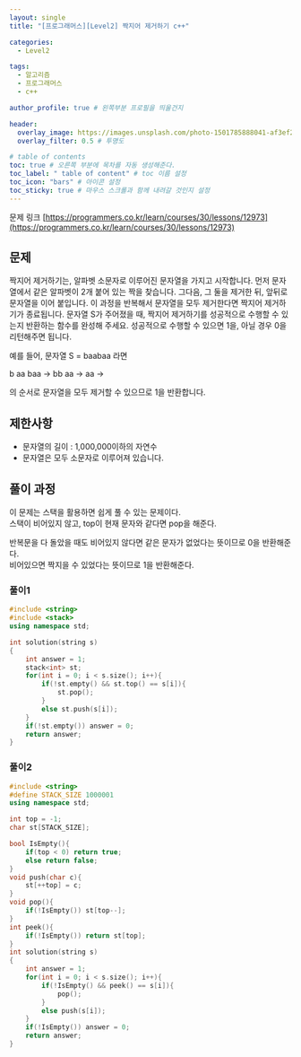 ```yaml
---
layout: single
title: "[프로그래머스][Level2] 짝지어 제거하기 c++"

categories:
  - Level2

tags:
  - 알고리즘
  - 프로그래머스
  - c++

author_profile: true # 왼쪽부분 프로필을 띄울건지

header:
  overlay_image: https://images.unsplash.com/photo-1501785888041-af3ef285b470?ixlib=rb-1.2.1&ixid=eyJhcHBfaWQiOjEyMDd9&auto=format&fit=crop&w=1350&q=80
  overlay_filter: 0.5 # 투명도

# table of contents
toc: true # 오른쪽 부분에 목차를 자동 생성해준다.
toc_label: " table of content" # toc 이름 설정
toc_icon: "bars" # 아이콘 설정
toc_sticky: true # 마우스 스크롤과 함께 내려갈 것인지 설정
---
```


문제 링크 [https://programmers.co.kr/learn/courses/30/lessons/12973](https://programmers.co.kr/learn/courses/30/lessons/12973)

## 문제

짝지어 제거하기는, 알파벳 소문자로 이루어진 문자열을 가지고 시작합니다. 먼저 문자열에서 같은 알파벳이 2개 붙어 있는 짝을 찾습니다. 그다음, 그 둘을 제거한 뒤, 앞뒤로 문자열을 이어 붙입니다. 이 과정을 반복해서 문자열을 모두 제거한다면 짝지어 제거하기가 종료됩니다. 문자열 S가 주어졌을 때, 짝지어 제거하기를 성공적으로 수행할 수 있는지 반환하는 함수를 완성해 주세요. 성공적으로 수행할 수 있으면 1을, 아닐 경우 0을 리턴해주면 됩니다.

예를 들어, 문자열 S = baabaa 라면

b aa baa → bb aa → aa →

의 순서로 문자열을 모두 제거할 수 있으므로 1을 반환합니다.

## 제한사항

- 문자열의 길이 : 1,000,000이하의 자연수
- 문자열은 모두 소문자로 이루어져 있습니다.

## 풀이 과정

이 문제는 스택을 활용하면 쉽게 풀 수 있는 문제이다.  
스택이 비어있지 않고, top이 현재 문자와 같다면 pop을 해준다.

반복문을 다 돌았을 때도 비어있지 않다면 같은 문자가 없었다는 뜻이므로 0을 반환해준다.  
비어있으면 짝지을 수 있었다는 뜻이므로 1을 반환해준다.

### 풀이1

```c++
#include <string>
#include <stack>
using namespace std;

int solution(string s)
{
    int answer = 1;
    stack<int> st;
    for(int i = 0; i < s.size(); i++){
        if(!st.empty() && st.top() == s[i]){
            st.pop();
        }
        else st.push(s[i]);
    }
    if(!st.empty()) answer = 0;
    return answer;
}
```

### 풀이2

```c++
#include <string>
#define STACK_SIZE 1000001
using namespace std;

int top = -1;
char st[STACK_SIZE];

bool IsEmpty(){
    if(top < 0) return true;
    else return false;
}
void push(char c){
    st[++top] = c;
}
void pop(){
    if(!IsEmpty()) st[top--];
}
int peek(){
    if(!IsEmpty()) return st[top];
}
int solution(string s)
{
    int answer = 1;
    for(int i = 0; i < s.size(); i++){
        if(!IsEmpty() && peek() == s[i]){
            pop();
        }
        else push(s[i]);
    }
    if(!IsEmpty()) answer = 0;
    return answer;
}
```
